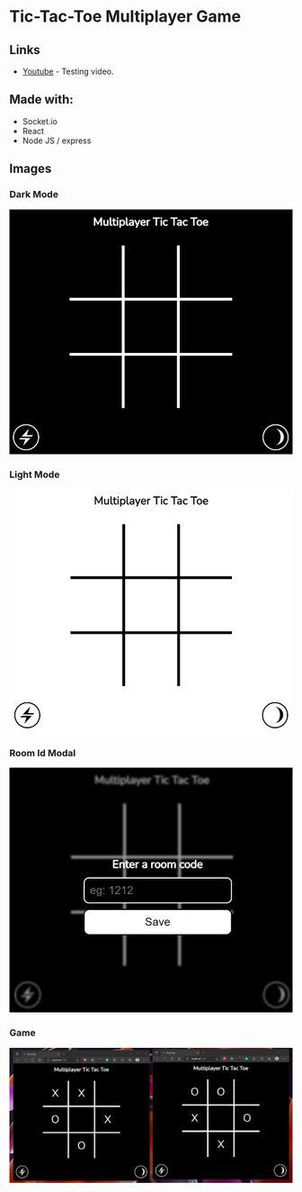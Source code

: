# Tic-Tac-Toe Multiplayer Game

## Links
* [Youtube](https://youtu.be/G7XM1zFFIxo) - Testing video.

## Made with:
* Socket.io 
* React
* Node JS / express


## Images

### Dark Mode
![alt text](https://github.com/AugustinSorel/multiplayerTicTacToe/blob/master/Images/DarkMode.png)

### Light Mode
![alt text](https://github.com/AugustinSorel/multiplayerTicTacToe/blob/master/Images/LightMode.png)

### Room Id Modal
![alt text](https://github.com/AugustinSorel/multiplayerTicTacToe/blob/master/Images/RoomIdModal.png)

### Game
![alt text](https://github.com/AugustinSorel/multiplayerTicTacToe/blob/master/Images/Game.png)
